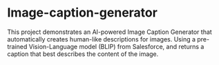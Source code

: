 # Image-caption-generator
This project demonstrates an AI-powered Image Caption Generator that automatically creates human-like descriptions for images. Using a pre-trained Vision-Language model (BLIP) from Salesforce, and returns a caption that best describes the content of the image.
